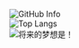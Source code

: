 ![GitHub Info](https://github-readme-stats.vercel.app/api?username=nalanyinyun)   
![Top Langs](https://github-readme-stats.vercel.app/api/top-langs/?username=naranyinyun&layout=compact)  
![将来的梦想是！](https://raw.githubusercontent.com/naranyinyun/Apodidae/main/01b4546075f049a68d662f1229a0f9ab.png)
